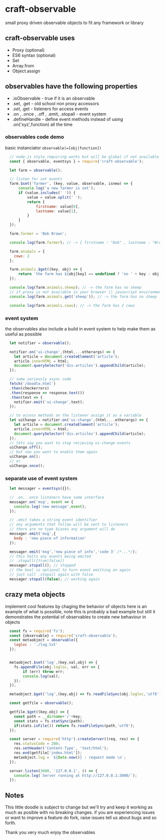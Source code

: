 # craft-observable

small proxy driven observable objects to fit any framework or library

## craft-observable uses

- Proxy (optional)
- ES6 syntax (optional)
- Set
- Array.from
- Object.assign

## observables have the following properties

- .isObservable - true if it is an observable
- .set, .get - old school non proxy accessors
- .$set, .$get - listeners for access events
- .on , .once , .off , .emit, .stopall - event system
- .defineHandle - define event methods instead of using .on('xyz',function) all the time

### observables code demo

basic instanciator `observable(=[obj|function])`

```javascript
  // node.js style requiring works but will be global if not available
  const { observable, eventsys } = require('craft-observable');

  let farm = observable();

  // listen for set events
  farm.$set('farmer', (key, value, observable, isnew) => {
      console.log('a new farmer is set');
      if (value.includes(' ')) {
          value = value.split(' ');
          return {
              firstname: value[0],
              lastname: value[1],
          }
      }
  });

  farm.farmer = 'Bob Brown';

  console.log(farm.farmer); // -> { firstname : "Bob" , lastname : "Brown" }

  farm.animals = {
    cows: 2
  };

  farm.animals.$get((key, obj) => {
      return `the farm has ${obj[key] == undefined ? 'no ' + key : obj[key] + ' ' + key}`;
  });

  console.log(farm.animals.sheep); // -> the farm has no sheep
  // if proxy is not available in your browser || javascript environment use the traditional get and set accessor methods
  console.log(farm.animals.get('sheep')); // -> the farm has no sheep

  console.log(farm.animals.cows); // -> the farm has 2 cows
```

### event system

the observables also include a build in event system to help make them as useful as possible

```javascript
  let notifier = observable();

  notifier.on('ui-change',(html,...otherargs) => {
    let article = document.createElement('article');
    article.innerHTML = html;
    document.querySelector('div.articles').appendChild(article);
  });

  // some seriously async code
  fetch('/doodle.html')
  .then(checkerrors)
  .then(response => response.text())
  .then(text => {
    notifier.emit('ui-change',text);
  });

  // to access methods on the listener assign it as a variable
  let uiChange = notifier.on('ui-change',(html,...otherargs) => {
    let article = document.createElement('article');
    article.innerHTML = html;
    document.querySelector('div.articles').appendChild(article);
  });
  // lets say you want to stop recieving ui-change events
  uiChange.off();
  // but now you want to enable them again
  uiChange.on();
  // or
  uiChange.once();
```

### separate use of event system

```javascript
  let messager = eventsys({});

  // .on, .once listeners have same interface
  messager.on('msg', event => {
    console.log('new message',event);
  });

  // .emit takes a string event identifier
  // any arguments that follow will be sent to listeners
  // there are no type biases any argument will do
  messager.emit('msg',{
    body : 'new piece of information'
  });

  messager.emit('msg','new piece of info','code 3' /*...*/);
  // this halts any events being emited
  // .stopall([true|false])
  messager.stopall(); // stopped
  // the bool is optional to turn event emitting on again
  // just call .stopall again with false
  messager.stopall(false); // working again
```

## crazy meta objects

implement cool features by chaging the behavior of objects
here is an example of what is possible, note this is probably a bad example
but still it demonstrates the potential of observables to create new behaviour in objects
```javascript
  const fs = require('fs');
  const {observable} = require('craft-observable');
  const metaobject = observable({
    logloc : './log.txt'
  });


  metaobject.$set('log',(key,val,obj) => {
    fs.appendFile(obj.logloc, val, err => {
        if (err) throw err;
        console.log(val);
    });
  });

  metaobject.$get('log',(key,obj) => fs.readFileSync(obj.logloc,'utf8'));

  const getfile = observable();

  getfile.$get((key,obj) => {
    const path = __dirname+'/'+key;
    const stats = fs.statSync(path);
    if(stats.isFile()) return fs.readFileSync(path,'utf8');
  });

  const server = require('http').createServer((req, res) => {
    res.statusCode = 200;
    res.setHeader('Content-Type', 'text/html');
    res.end(getfile['index.html']);
    metaobject.log = `${Date.now()} : request made \n`;
  });

  server.listen(3000, '127.0.0.1', () => {
    console.log(`Server running at http://127.0.0.1:3000/`);
  });
```

## Notes

This little doodle is subject to change but we'll try and keep it working as much as posible with no breaking changes. if you are experiencing issues or want to improve a feature do fork, raise issues tell us about bugs and so forth.

Thank you very much enjoy the observables
